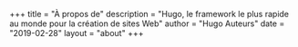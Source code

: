 +++
title = "À propos de"
description = "Hugo, le framework le plus rapide au monde pour la création de sites Web"
author = "Hugo Auteurs"
date = "2019-02-28"
layout = "about"
+++
